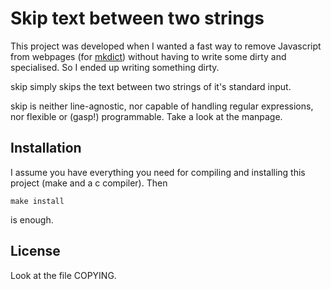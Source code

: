Skip text between two strings
=============================

This project was developed when I wanted a
fast way to remove Javascript from webpages
(for [mkdict](https://www.github.com/scharlatan/mkdict))
without having to write some dirty and specialised.
So I ended up writing something dirty.

skip simply skips the text between two strings
of it's standard input.

skip is neither line-agnostic, nor capable of handling
regular expressions, nor flexible or (gasp!) programmable.
Take a look at the manpage.

Installation
------------

I assume you have everything you need
for compiling and installing this project (make and a c compiler).
Then

	make install

is enough.

License
-------

Look at the file COPYING.
